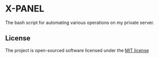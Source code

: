 # X-PANEL
The bash script for automating various operations on my private server.

## License
The project is open-sourced software licensed under the [MIT license](https://github.com/lukasbecvar/x-panel/blob/main/LICENSE)
